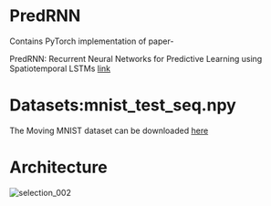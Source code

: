 # PredRNN


Contains PyTorch implementation of paper-

PredRNN: Recurrent Neural Networks for Predictive Learning using Spatiotemporal LSTMs
[link](https://papers.nips.cc/paper/6689-predrnn-recurrent-neural-networks-for-predictive-learning-using-spatiotemporal-lstms)


# Datasets:mnist_test_seq.npy
The Moving MNIST dataset can be downloaded [here](http://www.cs.toronto.edu/~nitish/unsupervised_video/)


# Architecture
![selection_002](https://user-images.githubusercontent.com/16559097/38757163-a376586c-3f89-11e8-9728-d263e3e5097d.png)

